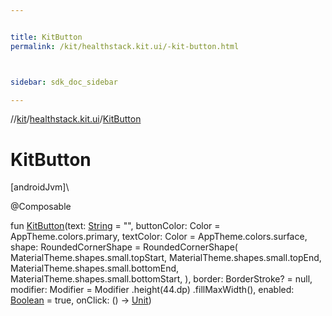 ```yaml
---


title: KitButton
permalink: /kit/healthstack.kit.ui/-kit-button.html



sidebar: sdk_doc_sidebar

---
```



//[kit](/kit.html)/[healthstack.kit.ui](index.html)/[KitButton](-kit-button.html)



# KitButton



[androidJvm]\




@Composable



fun [KitButton](-kit-button.html)(text: [String](https://kotlinlang.org/api/latest/jvm/stdlib/kotlin/-string/index.html) = &quot;&quot;, buttonColor: Color = AppTheme.colors.primary, textColor: Color = AppTheme.colors.surface, shape: RoundedCornerShape = RoundedCornerShape(
        MaterialTheme.shapes.small.topStart,
        MaterialTheme.shapes.small.topEnd,
        MaterialTheme.shapes.small.bottomEnd,
        MaterialTheme.shapes.small.bottomStart,
    ), border: BorderStroke? = null, modifier: Modifier = Modifier
        .height(44.dp)
        .fillMaxWidth(), enabled: [Boolean](https://kotlinlang.org/api/latest/jvm/stdlib/kotlin/-boolean/index.html) = true, onClick: () -&gt; [Unit](https://kotlinlang.org/api/latest/jvm/stdlib/kotlin/-unit/index.html))






